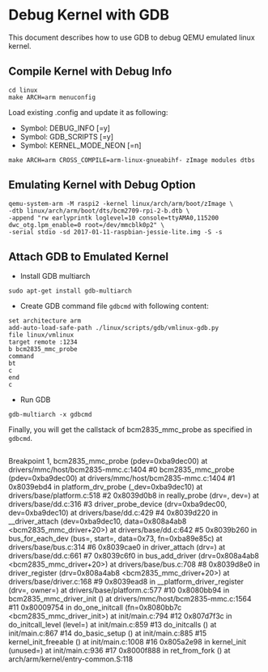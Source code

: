 # Debug Kernel with GDB

This document describes how to use GDB to debug QEMU emulated linux kernel.

## Compile Kernel with Debug Info
```
cd linux
make ARCH=arm menuconfig
```

Load existing .config and update it as following:

* Symbol: DEBUG_INFO [=y]
* Symbol: GDB_SCRIPTS [=y]
* Symbol: KERNEL_MODE_NEON [=n]

```
make ARCH=arm CROSS_COMPILE=arm-linux-gnueabihf- zImage modules dtbs
```

## Emulating Kernel with Debug Option
```
qemu-system-arm -M raspi2 -kernel linux/arch/arm/boot/zImage \
-dtb linux/arch/arm/boot/dts/bcm2709-rpi-2-b.dtb \
-append "rw earlyprintk loglevel=10 console=ttyAMA0,115200 dwc_otg.lpm_enable=0 root=/dev/mmcblk0p2" \
-serial stdio -sd 2017-01-11-raspbian-jessie-lite.img -S -s
```

## Attach GDB to Emulated Kernel
- Install GDB multiarch
```
sudo apt-get install gdb-multiarch
```

- Create GDB command file `gdbcmd` with following content:
```
set architecture arm
add-auto-load-safe-path ./linux/scripts/gdb/vmlinux-gdb.py
file linux/vmlinux
target remote :1234
b bcm2835_mmc_probe
command
bt
c
end
c
```

- Run GDB
```
gdb-multiarch -x gdbcmd
```
Finally, you will get the callstack of bcm2835_mmc_probe as specified in `gdbcmd`.

>```
Breakpoint 1, bcm2835_mmc_probe (pdev=0xba9dec00) at drivers/mmc/host/bcm2835-mmc.c:1404
#0  bcm2835_mmc_probe (pdev=0xba9dec00) at drivers/mmc/host/bcm2835-mmc.c:1404
#1  0x8039ebd4 in platform_drv_probe (_dev=0xba9dec10) at drivers/base/platform.c:518
#2  0x8039d0b8 in really_probe (drv=<optimized out>, dev=<optimized out>) at drivers/base/dd.c:316
#3  driver_probe_device (drv=0xba9dec00, dev=0xba9dec10) at drivers/base/dd.c:429
#4  0x8039d220 in __driver_attach (dev=0xba9dec10, data=0x808a4ab8 <bcm2835_mmc_driver+20>) at drivers/base/dd.c:642
#5  0x8039b260 in bus_for_each_dev (bus=<optimized out>, start=<optimized out>, data=0x73, fn=0xba89e85c) at drivers/base/bus.c:314
#6  0x8039cae0 in driver_attach (drv=<optimized out>) at drivers/base/dd.c:661
#7  0x8039c6f0 in bus_add_driver (drv=0x808a4ab8 <bcm2835_mmc_driver+20>) at drivers/base/bus.c:708
#8  0x8039d8e0 in driver_register (drv=0x808a4ab8 <bcm2835_mmc_driver+20>) at drivers/base/driver.c:168
#9  0x8039ead8 in __platform_driver_register (drv=<optimized out>, owner=<optimized out>) at drivers/base/platform.c:577
#10 0x8080bb94 in bcm2835_mmc_driver_init () at drivers/mmc/host/bcm2835-mmc.c:1564
#11 0x80009754 in do_one_initcall (fn=0x8080bb7c <bcm2835_mmc_driver_init>) at init/main.c:794
#12 0x807d7f3c in do_initcall_level (level=<optimized out>) at init/main.c:859
#13 do_initcalls () at init/main.c:867
#14 do_basic_setup () at init/main.c:885
#15 kernel_init_freeable () at init/main.c:1008
#16 0x805a2e98 in kernel_init (unused=<optimized out>) at init/main.c:936
#17 0x8000f888 in ret_from_fork () at arch/arm/kernel/entry-common.S:118
```
